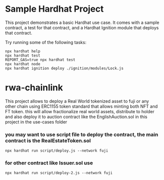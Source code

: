 # Sample Hardhat Project

This project demonstrates a basic Hardhat use case. It comes with a sample contract, a test for that contract, and a Hardhat Ignition module that deploys that contract.

Try running some of the following tasks:

```shell
npx hardhat help
npx hardhat test
REPORT_GAS=true npx hardhat test
npx hardhat node
npx hardhat ignition deploy ./ignition/modules/Lock.js
```

# rwa-chainlink

This project allows to deploy a Real World tokenized asset to fuji or any other chain using ERC1155 token standard that allows minting both NFT and FT token. this will allow fractionalize real world assets, distribute to holder and also deploy it to auction contract like the EnglishAuction.sol in this project in the use-cases folder

### you may want to use script file to deploy the contract, the main contract is the RealEstateToken.sol
```
npx hardhat run script/deploy.js --network fuji
```
### for other contract like Issuer.sol use
```
npx hardhat run script/deploy-2.js --network fuji
```

